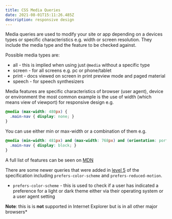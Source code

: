 ```yaml
---
title: CSS Media Queries
date: 2021-08-01T15:11:26.485Z
description: responsive design
---
```

Media queries are used to modify your site or app depending on a devices types or specific characteristics e.g. width or screen resolution. They include the media type and the feature to be checked against.

Possible media types are:

- all - this is implied when using just `@media` without a specific type
- screen - for all screens e.g. pc or phone/tablet
- print - docs viewed on screen in print preview mode and paged material
- speech - for speech synthesizers

Media features are specific characteristics of browser (user agent), device or environment the most common example is the use of width (which means view of viewport) for responsive design e.g.

```css
@media (max-width: 480px) {
  .main-nav { display: none; }
}
```

You can use either min or max-width or a combination of them e.g.

```css
@media (min-width: 481px) and (max-width: 768px) and (orientation: portrait){
  .main-nav { display: block; }
}
```

A full list of features can be seen on [MDN](https://developer.mozilla.org/en-US/docs/Web/CSS/@media#media_features)

There are some newer queries that were added in [level 5](https://drafts.csswg.org/mediaqueries-5/) of the specification including `prefers-color-scheme` and `prefers-reduced-motion`. 

- `prefers-color-scheme` - this is used to check if a user has indicated a preference for a light or dark theme either via their operating system or a user agent setting

**Note**: this is is **not** supported in Internet Explorer but is in all other major browsers*
